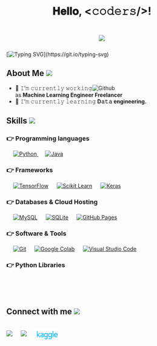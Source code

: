 <h1 align="center">
  𝐇𝐞𝐥𝐥𝐨, &lt;𝚌𝚘𝚍𝚎𝚛𝚜/&gt;!
  <br>
  <br>
  <img src="https://camo.githubusercontent.com/57d23ae617d59de5040f5f5bebad81f4dc233c2aad174e5a6214c29ed23dee29/68747470733a2f2f6d656469612e74656e6f722e636f6d2f70506f556d69305a31665541414141432f6361742d7065742e676966" width="150px" />
</h1>

[![Typing SVG](https://readme-typing-svg.herokuapp.com?font=Architects+Daughter&color=7AF79A&size=20&lines=Hey!+It's+Yasmine!;I'm+a+Machine+Learning+Engineer+Freelancer...)](https://git.io/typing-svg)


<h2> About Me <img src = "https://media0.giphy.com/media/KDDpcKigbfFpnejZs6/giphy.gif?cid=ecf05e47oy6f4zjs8g1qoiystc56cu7r9tb8a1fe76e05oty&rid=giphy.gif" width = 100px></h2>

<img width="55%" align="right" alt="Github" src="https://raw.githubusercontent.com/onimur/.github/master/.resources/git-header.svg" />

- 🔭 𝙸’𝚖 𝚌𝚞𝚛𝚛𝚎𝚗𝚝𝚕𝚢 𝚠𝚘𝚛𝚔𝚒𝚗𝚐 as **Machine Learning Engineer Freelancer**
- 🌱 𝙸’𝚖 𝚌𝚞𝚛𝚛𝚎𝚗𝚝𝚕𝚢 𝚕𝚎𝚊𝚛𝚗𝚒𝚗𝚐 **D𝚊𝚝𝚊 engineering.**

<h2> Skills <img src="https://media2.giphy.com/media/QssGEmpkyEOhBCb7e1/giphy.gif?cid=ecf05e47a0n3gi1bfqntqmob8g9aid1oyj2wr3ds3mg700bl&rid=giphy.gif" width="32px"></h2>

### 👉 Programming languages

<p align="left"> 
&emsp;
<a href="https://python.org/"><img alt="Python" src="https://img.shields.io/badge/Python-FFD43B?style=for-the-badge&logo=python&logoColor=darkgreen"/> </a>
&emsp;
<a href="https://www.java.com/en/"> <img alt="Java" src="https://img.shields.io/badge/Java-ED8B00?style=for-the-badge&logo=java&logoColor=white"/> </a>

</p>

### 👉 Frameworks
<p align="left"> 
  &emsp; 
  <a href="https://www.tensorflow.org/" target="_blank"> <img alt="TensorFlow" src="https://img.shields.io/badge/TensorFlow-FF6F00?style=for-the-badge&logo=TensorFlow&logoColor=white"></a>   
  &emsp;
  <a href="https://scikit-learn.org/" target="_blank"><img alt="Scikit Learn" src="https://img.shields.io/badge/scikit_learn-F7931E?style=for-the-badge&logo=scikit-learn&logoColor=white"></a> 
  &emsp;
  <a href="https://keras.io/" target="_blank"> <img alt="Keras" src="https://img.shields.io/badge/Keras-D00000?style=for-the-badge&logo=Keras&logoColor=white"/></a>
</p>

### 👉 Databases & Cloud Hosting
<p align="left">
  &emsp;
    <a href="https://www.mysql.com/"><img alt="MySQL" src="https://img.shields.io/badge/MySQL-00000F?style=for-the-badge&logo=mysql&logoColor=white"></a>
  &emsp;
    <a href="https://www.sqlite.org/"><img alt="SQLite" src ="https://img.shields.io/badge/SQLite-07405E?style=for-the-badge&logo=sqlite&logoColor=white"/></a>
  &emsp;
    <a href="https://www.github.com"><img alt="GitHub Pages" src="https://img.shields.io/badge/GitHub-100000?style=for-the-badge&logo=github&logoColor=white"></a>
 </p>

 ### 👉 Software & Tools
 
<p>
  &emsp;
    <a href="#"><img alt="Git" src="https://img.shields.io/badge/Git-F05032?style=for-the-badge&logo=git&logoColor=white"></a>
  &emsp;
    <a href="#"><img alt="Google Colab" src="https://img.shields.io/badge/Colab-F9AB00?style=for-the-badge&logo=googlecolab&color=525252"></a>
  &emsp;
    <a href="#"><img alt="Visual Studio Code" src="https://img.shields.io/badge/Visual_Studio_Code-0078D4?style=for-the-badge&logo=visual%20studio%20code&logoColor=white"></a>
</p>

### 👉 Python Libraries

<p>
&emsp;
<a href ="#"> <img alt = '' src "" > </a>

</p>

<br/>




<h2> Connect with me <img src='https://raw.githubusercontent.com/ShahriarShafin/ShahriarShafin/main/Assets/handshake.gif' width="100px"> </h2>
<br>	
<a target="_blank" href="https://www.linkedin.com/in/yasmeen-saber-12598a282/"><img src="https://img.shields.io/badge/-LinkedIn-0077B5?style=for-the-badge&logo=Linkedin&logoColor=white"></img></a>
&emsp;
<a target="_blank" href="mailto:yasminesaber26@gmail.com"><img src="https://img.shields.io/badge/-Gmail-D14836?style=for-the-badge&logo=Gmail&logoColor=white"></img></a>
&emsp;
<a href = 'https://www.kaggle.com/yassminsaber'> <img width = '64px' align= 'center' src="https://github.com/yassminSaber/yassminSaber/blob/main/kaggleIcon.png"/></a> 
&emsp;
<br>
